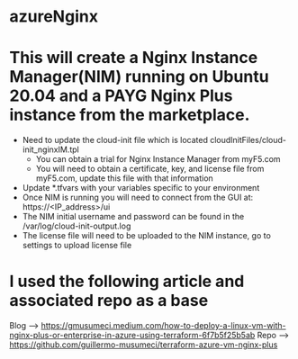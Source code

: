 # azureNginx


# This will create a Nginx Instance Manager(NIM) running on Ubuntu 20.04 and a PAYG Nginx Plus instance from the marketplace.


* Need to update the cloud-init file which is located cloudInitFiles/cloud-init_nginxIM.tpl
  * You can obtain a trial for Nginx Instance Manager from myF5.com
  * You will need to obtain a certificate, key, and license file from myF5.com, update this file with that information
* Update *.tfvars with your variables specific to your environment
* Once NIM is running you will need to connect from the GUI at: https://<IP_address>/ui
* The NIM initial username and password can be found in the /var/log/cloud-init-output.log
* The license file will need to be uploaded to the NIM instance, go to settings to upload license file



# I used the following article and associated repo as a base

Blog --> https://gmusumeci.medium.com/how-to-deploy-a-linux-vm-with-nginx-plus-or-enterprise-in-azure-using-terraform-6f7b5f25b5ab
Repo --> https://github.com/guillermo-musumeci/terraform-azure-vm-nginx-plus

